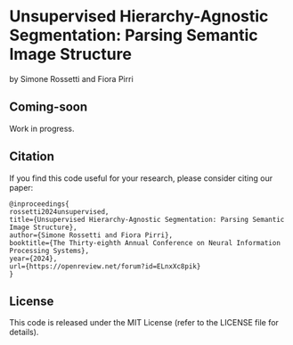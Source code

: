 # Unsupervised Hierarchy-Agnostic Segmentation: Parsing Semantic Image Structure
by Simone Rossetti and Fiora Pirri

## Coming-soon
Work in progress.

## Citation

If you find this code useful for your research, please consider citing our paper:
```
@inproceedings{
rossetti2024unsupervised,
title={Unsupervised Hierarchy-Agnostic Segmentation: Parsing Semantic Image Structure},
author={Simone Rossetti and Fiora Pirri},
booktitle={The Thirty-eighth Annual Conference on Neural Information Processing Systems},
year={2024},
url={https://openreview.net/forum?id=ELnxXc8pik}
}
```
## License
This code is released under the MIT License (refer to the LICENSE file for details).
